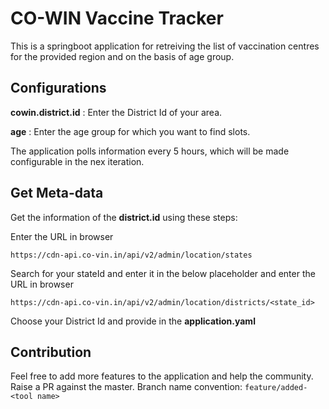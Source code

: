 # CO-WIN Vaccine Tracker

This is a springboot application for retreiving the list of vaccination centres for the provided region and on the basis of age group.

## Configurations

**cowin.district.id** : Enter the District Id of your area.


**age** : Enter the age group for which you want to find slots.

The application polls information every 5 hours, which will be made configurable in the nex iteration.

## Get Meta-data

Get the information of the **district.id** using these steps:

Enter the URL in browser
```
https://cdn-api.co-vin.in/api/v2/admin/location/states
```

Search for your stateId and enter it in the below placeholder and enter the URL in browser

```
https://cdn-api.co-vin.in/api/v2/admin/location/districts/<state_id>
```

Choose your District Id and provide in the **application.yaml**

## Contribution

Feel free to add more features to the application and help the community. Raise a PR against the master. 
Branch name convention: ```feature/added-<tool name>```
